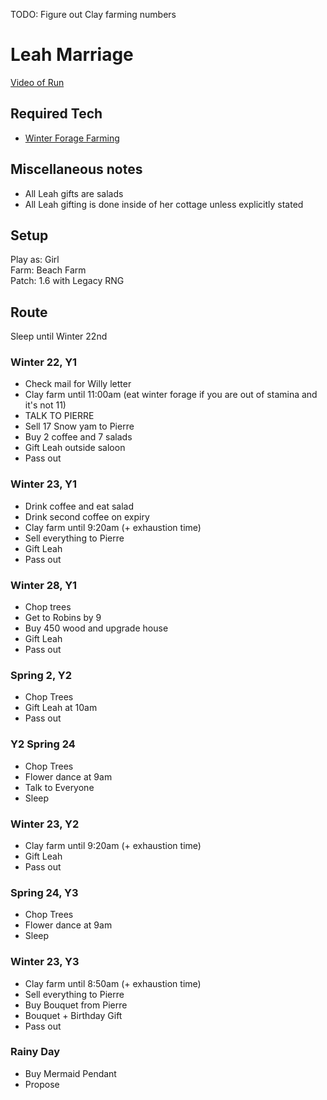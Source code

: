 TODO: Figure out Clay farming numbers

# Leah Marriage 

[Video of Run](https://youtu.be/R-A4msromrY)

## Required Tech
- [Winter Forage Farming](../../tech/winter_forage_farming.md)

## Miscellaneous notes

- All Leah gifts are salads
- All Leah gifting is done inside of her cottage unless explicitly stated

## Setup

Play as: Girl  
Farm: Beach Farm  
Patch: 1.6 with Legacy RNG  

## Route

Sleep until Winter 22nd

### Winter 22, Y1
- Check mail for Willy letter
- Clay farm until 11:00am (eat winter forage if you are out of stamina and it's not 11)
- TALK TO PIERRE
- Sell 17 Snow yam to Pierre
- Buy 2 coffee and 7 salads
- Gift Leah outside saloon
- Pass out

### Winter 23, Y1

- Drink coffee and eat salad
- Drink second coffee on expiry
- Clay farm until 9:20am (+ exhaustion time)
- Sell everything to Pierre
- Gift Leah
- Pass out

### Winter 28, Y1

- Chop trees
- Get to Robins by 9
- Buy 450 wood and upgrade house
- Gift Leah
- Pass out

### Spring 2, Y2
- Chop Trees
- Gift Leah at 10am
- Pass out

### Y2 Spring 24
- Chop Trees
- Flower dance at 9am
- Talk to Everyone
- Sleep

### Winter 23, Y2
- Clay farm until 9:20am (+ exhaustion time)
- Gift Leah
- Pass out

### Spring 24, Y3
- Chop Trees
- Flower dance at 9am
- Sleep

### Winter 23, Y3
- Clay farm until 8:50am (+ exhaustion time)
- Sell everything to Pierre
- Buy Bouquet from Pierre
- Bouquet + Birthday Gift
- Pass out

### Rainy Day
- Buy Mermaid Pendant
- Propose
